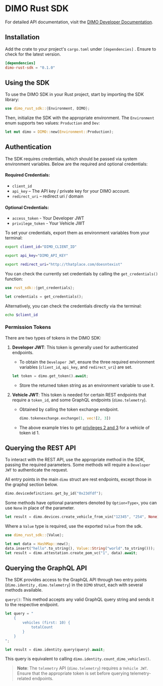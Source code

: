 # DIMO Rust SDK

For detailed API documentation, visit the [DIMO Developer Documentation](https://docs.dimo.org/developer-platform).

## Installation
Add the crate to your project's `cargo.toml` under `[dependencies]` . Ensure to check for the latest version.
```toml
[dependencies]
dimo-rust-sdk = "0.1.0"
```

## Using the SDK

To use the DIMO SDK in your Rust project, start by importing the SDK library:

```rust
use dimo_rust_sdk::{Environment, DIMO};
```

Then, initialize the SDK with the appropriate environment. The `Environment` enum supports two values: `Production` and `Dev`:

```rust
let mut dimo = DIMO::new(Environment::Production);
```

## Authentication

The SDK requires credentials, which should be passed via system environment variables. Below are the required and optional credentials:

#### Required Credentials:
- `client_id`
- `api_key` – The API key / private key for your DIMO account.
- `redirect_uri` – redirect uri / domain

#### Optional Credentials:
- `access_token` - Your Developer JWT
- `privilege_token` - Your Vehicle JWT

To set your credentials, export them as environment variables from your terminal:

```bash
export client_id="DIMO_CLIENT_ID"

export api_key="DIMO_API_KEY"

export redirect_uri="http://thatplace.com/doesntexist"
```

You can check the currently set credentials by calling the `get_credentials()` function:

```rust
use rust_sdk::{get_credentials};

let credentials = get_credentials();
```

Alternatively, you can check the credentials directly via the terminal:

```bash
echo $client_id
```

### Permission Tokens

There are two types of tokens in the DIMO SDK:

1. **Developer JWT**: This token is generally used for authenticated endpoints.
    - To obtain the `Developer JWT`, ensure the three required environment variables (`client_id`, `api_key`, and `redirect_uri`) are set.
    ```rust
    let token = dimo.get_token().await;
   ```
    - Store the returned token string as an environment variable to use it.
   

2. **Vehicle JWT**: This token is needed for certain REST endpoints that require a `token_id`, and some GraphQL endpoints (`dimo.telemetry`).
    - Obtained by calling the token exchange endpoint. 
      ```rust
      dimo.tokenexchange.exchange(1, vec![2, 3])
      ```
    - The above example tries to get [privileges 2 and 3](https://docs.dimo.org/developer-platform/api-references/token-exchange-api/token-exchange-endpoints) for a vehicle of token id 1.

## Querying the REST API

To interact with the REST API, use the appropriate method in the SDK, passing the required parameters. Some methods will require a `Developer JWT` to authenticate the request.

All entry points in the main `dimo` struct are rest endpoints, except those in the graphql section below. 

```rust
dimo.devicedefinitions.get_by_id("0x23dfdf");
```

Some methods have optional parameters denoted by `Option<Type>`, you can use `None` in place of the parameter.

```rust
let result = dimo.devices.create_vehicle_from_vin("12345", "254", None);
```

Where a `Value` type is required, use the exported `Value` from the sdk.

```rust
use dimo_rust_sdk::{Value};

let mut data = HashMap::new();
data.insert("hello".to_string(), Value::String("world".to_string()));
let result = dimo.attestation.create_pom_vc("1", data).await;
```

## Querying the GraphQL API

The SDK provides access to the GraphQL API through two entry points (`dimo.identity` , `dimo.telemetry`) in the `DIMO` struct, each with several methods available. 

`query()`: This method accepts any valid GraphQL query string and sends it to the respective endpoint.

```rust
let query = "
    {
        vehicles (first: 10) {
            totalCount
        }
    }
";

let result = dimo.identity.query(query).await;
```

This query is equivalent to calling `dimo.identity.count_dimo_vehicles()`.

> **Note**: The `telemetry` API (`dimo.telemetry`) requires a `Vehicle JWT`. Ensure that the appropriate token is set before querying telemetry-related endpoints.
